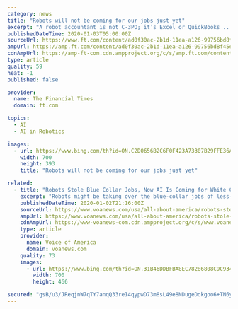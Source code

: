 ```yaml
---
category: news
title: "Robots will not be coming for our jobs just yet"
excerpt: "A robot accountant is not C-3PO; it’s Excel or QuickBooks ... It’s only a matter of time before they do a better job than us — just as AlphaZero does. The Artificial Intelligence Index project, based at Stanford University, tracks a wide variety of benchmarks. The machines are making rapid progress at symbolic achievements — such ..."
publishedDateTime: 2020-01-03T05:00:00Z
sourceUrl: https://www.ft.com/content/ad0f30ac-2b1d-11ea-a126-99756bd8f45e
ampUrl: https://amp.ft.com/content/ad0f30ac-2b1d-11ea-a126-99756bd8f45e
cdnAmpUrl: https://amp-ft-com.cdn.ampproject.org/c/s/amp.ft.com/content/ad0f30ac-2b1d-11ea-a126-99756bd8f45e
type: article
quality: 59
heat: -1
published: false

provider:
  name: The Financial Times
  domain: ft.com

topics:
  - AI
  - AI in Robotics

images:
  - url: https://www.bing.com/th?id=ON.C2D0656B2C6F0F423A73307B29FFE36A
    width: 700
    height: 393
    title: "Robots will not be coming for our jobs just yet"

related:
  - title: "Robots Stole Blue Collar Jobs, Now AI Is Coming for White Collar Workers"
    excerpt: "Robots might be taking over the blue-collar jobs of less-educated Americans, but artificial intelligence (AI) is poised to shake up college-educated employees in higher paying jobs, leaving no worker immune to the impact of technology on the American workforce. “[AI] will be used more extensively by the most high-paid and many of the best ..."
    publishedDateTime: 2020-01-02T21:16:00Z
    sourceUrl: https://www.voanews.com/usa/all-about-america/robots-stole-blue-collar-jobs-now-ai-coming-white-collar-workers
    ampUrl: https://www.voanews.com/usa/all-about-america/robots-stole-blue-collar-jobs-now-ai-coming-white-collar-workers?amp
    cdnAmpUrl: https://www-voanews-com.cdn.ampproject.org/c/s/www.voanews.com/usa/all-about-america/robots-stole-blue-collar-jobs-now-ai-coming-white-collar-workers?amp
    type: article
    provider:
      name: Voice of America
      domain: voanews.com
    quality: 73
    images:
      - url: https://www.bing.com/th?id=ON.31B46DDBFBA8EC78286808C9C9347FCB
        width: 700
        height: 466

secured: "gsB/u3/JReqjnW7qTY7anqQ33reI4qypwD73m8sL49e8NDugeDokgoo6+TN6ytvKpvICCMg6zSmcRm8PV4EjNACDUgwW/KLSd7iu77mEcyALLtxpZ1qzrpruTPyAK7TTY4RRG4p6X0UxsBJr9IAjro3Tt4uJ3KbVObNITxaOTW83UcE996hNQCF/mB34yjR/r786pM7bIKFdcfv74JQz1+6h5WJt6XWViqkAz8XU53/o+xSuG+ygMAmbYO8TWIJIJ/BkoKGovQjEcjRKadsTFQ==;IFftGycH3DTHoK6GPhV6Bw=="
---
```


